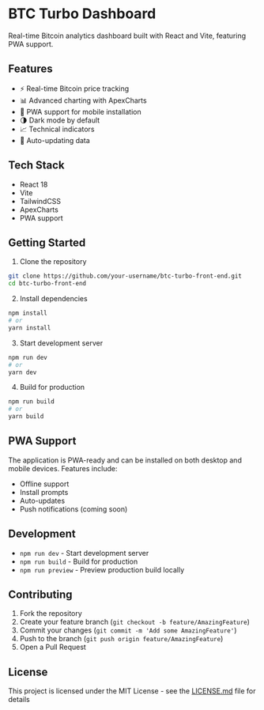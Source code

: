 # BTC Turbo Dashboard

Real-time Bitcoin analytics dashboard built with React and Vite, featuring PWA support.

## Features

- ⚡ Real-time Bitcoin price tracking
- 📊 Advanced charting with ApexCharts
- 📱 PWA support for mobile installation
- 🌗 Dark mode by default
- 📈 Technical indicators
- 🔄 Auto-updating data

## Tech Stack

- React 18
- Vite
- TailwindCSS
- ApexCharts
- PWA support

## Getting Started

1. Clone the repository
```bash
git clone https://github.com/your-username/btc-turbo-front-end.git
cd btc-turbo-front-end
```

2. Install dependencies
```bash
npm install
# or
yarn install
```

3. Start development server
```bash
npm run dev
# or
yarn dev
```

4. Build for production
```bash
npm run build
# or
yarn build
```

## PWA Support

The application is PWA-ready and can be installed on both desktop and mobile devices. Features include:
- Offline support
- Install prompts
- Auto-updates
- Push notifications (coming soon)

## Development

- `npm run dev` - Start development server
- `npm run build` - Build for production
- `npm run preview` - Preview production build locally

## Contributing

1. Fork the repository
2. Create your feature branch (`git checkout -b feature/AmazingFeature`)
3. Commit your changes (`git commit -m 'Add some AmazingFeature'`)
4. Push to the branch (`git push origin feature/AmazingFeature`)
5. Open a Pull Request

## License

This project is licensed under the MIT License - see the [LICENSE.md](LICENSE.md) file for details